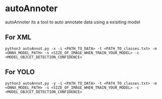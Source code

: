 # autoAnnoter
autoAnnoter its a tool to auto annotate data using a exisiting model

## For XML
```
python3 autoAnnot.py -x -i <PATH_TO_DATA> -t <PATH_TO_classes.txt> -m <ONNX_MODEL_PATH> -s <SIZE_OF_IMAGE_WHEN_TRAIN_YOUR_MODEL> -c <MODEL_OBJCET_DETECTION_CONFIDENCE>
```
## For YOLO
```
python3 autoAnnot.py -y -i <PATH_TO_DATA> -t <PATH_TO_classes.txt> -m <ONNX_MODEL_PATH> -s <SIZE_OF_IMAGE_WHEN_TRAIN_YOUR_MODEL> -c <MODEL_OBJCET_DETECTION_CONFIDENCE>
```
